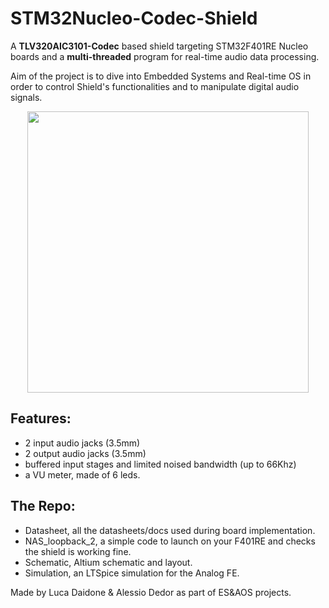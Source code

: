 # STM32Nucleo-Codec-Shield

A **TLV320AIC3101-Codec** based shield targeting STM32F401RE Nucleo boards and a **multi-threaded** program for real-time audio data processing.

Aim of the project is to dive into Embedded Systems and Real-time OS in order to control Shield's functionalities and to manipulate digital audio signals.

<p align="center">
  <img src="https://github.com/AleDedor/STM32Nucleo-Codec-Shield/assets/36864265/153a3b50-fbee-43ca-8d35-96f8ff4ed200" width="450" />
</p>

## Features:

- 2 input audio jacks (3.5mm)
- 2 output audio jacks (3.5mm)
- buffered input stages and limited noised bandwidth (up to 66Khz)
- a VU meter, made of 6 leds.

## The Repo:

- Datasheet, all the datasheets/docs used during board implementation.
- NAS_loopback_2, a simple code to launch on your F401RE and checks the shield is working fine.
- Schematic, Altium schematic and layout.
- Simulation, an LTSpice simulation for the Analog FE.


Made by Luca Daidone & Alessio Dedor as part of ES&AOS projects.

